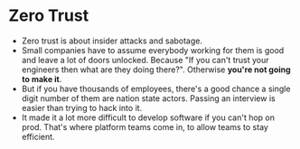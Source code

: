 # Zero Trust

- Zero trust is about insider attacks and sabotage.
- Small companies have to assume everybody working for them is good and leave a lot of doors unlocked. Because "If you can't trust your engineers then what are they doing there?". Otherwise **you're not going to make it**.
- But if you have thousands of employees, there's a good chance a single digit number of them are nation state actors. Passing an interview is easier than trying to hack into it.
- It made it a lot more difficult to develop software if you can't hop on prod. That's where platform teams come in, to allow teams to stay efficient.
